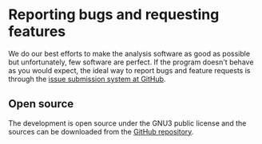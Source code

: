 # Reporting bugs and requesting features
We do our best efforts to make the analysis software as good as possible but unfortunately, few software are perfect. If the program doesn't behave as you would expect, the ideal way to report bugs and feature requests is through the [issue submission system at GitHub](https://github.com/neutronimaging/ImagingQuality/issues).

## Open source 
The development is open source under the GNU3 public license and the sources can be downloaded from the [GitHub repository](https://github.com/neutronimaging/ImagingQuality).
